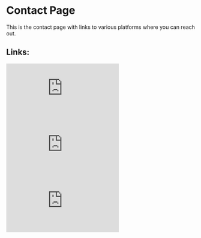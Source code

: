 # Contact Page

This is the contact page with links to various platforms where you can reach out.

## Links:

[![Instagram](https://fv5-5.files.fm/thumb_show.php?i=pb8y8xuuh9&view&v=1&PHPSESSID=9c89eab3565a4af554e0c94aa02dc84c2bb8266b)](https://www.instagram.com/kissme.log)
[![Telegram](https://fv5-5.files.fm/thumb_show.php?i=ngkbszmtpj&view&v=1&PHPSESSID=9c89eab3565a4af554e0c94aa02dc84c2bb8266b)](https://t.me/silentAw)
[![X](https://fv5-5.files.fm/thumb_show.php?i=dqhmnffc9j&view&v=1&PHPSESSID=9c89eab3565a4af554e0c94aa02dc84c2bb8266b)](https://x.com/silentAw)

<!-- CSS for images to be side by side with fixed width and height auto -->
<style>
  img {
    width: 150px;
    height: auto;
    display: inline-block;
    margin-right: 10px;
  }
</style>
